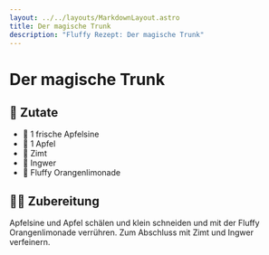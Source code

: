 ```yaml
---
layout: ../../layouts/MarkdownLayout.astro
title: Der magische Trunk
description: "Fluffy Rezept: Der magische Trunk"
---
```


# Der magische Trunk

## 🛒 Zutate

- 🍊 1 frische Apfelsine
- 🍎 1 Apfel
- 🧂 Zimt
- 🧄 Ingwer
- 🍊 Fluffy Orangenlimonade

## 🧑‍🍳 Zubereitung

Apfelsine und Apfel schälen und klein schneiden und mit der Fluffy Orangenlimonade verrühren. Zum Abschluss mit Zimt und Ingwer verfeinern.
